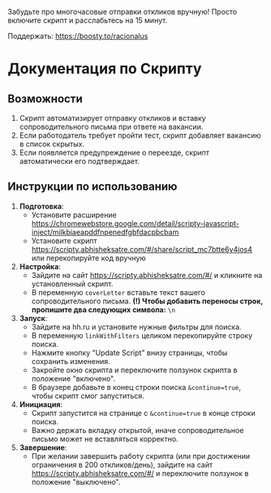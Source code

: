 Забудьте про многочасовые отправки откликов вручную! Просто включите скрипт и расслабьтесь на 15 минут.


Поддержать: https://boosty.to/racionalus

# Документация по Скрипту 

## Возможности

1. Скрипт автоматизирует отправку откликов и вставку сопроводительного письма при ответе на вакансии.
2. Если работодатель требует пройти тест, скрипт добавляет вакансию в список скрытых.
3. Если появляется предупреждение о переезде, скрипт автоматически его подтверждает.

## Инструкции по использованию

1. **Подготовка**: 
    - Установите расширение https://chromewebstore.google.com/detail/scripty-javascript-inject/milkbiaeapddfnpenedfgbfdacpbcbam 
    - Установите скрипт https://scripty.abhisheksatre.com/#/share/script_mc7btte6y4jos4 или перекопируйте код вручную
2. **Настройка**:
    - Зайдите на сайт https://scripty.abhisheksatre.com/#/ и кликните на установленный скрипт.
    - В переменную `coverLetter` вставьте текст вашего сопроводительного письма. **(!) Чтобы добавить переносы строк, пропишите два следующих символа:** ``\n``
3. **Запуск**:
    - Зайдите на hh.ru и установите нужные фильтры для поиска.
    - В переменную `linkWithFilters` целиком перекопируйте строку поиска.
    - Нажмите кнопку "Update Script" внизу страницы, чтобы сохранить изменения.
    - Закройте окно скрипта и переключите ползунок скрипта в положение "включено".
    - В браузере добавьте в конец строки поиска `&continue=true`, чтобы скрипт смог запуститься.
4. **Инициация**:
    - Скрипт запустится на странице с `&continue=true` в конце строки поиска.
    - Важно держать вкладку открытой, иначе сопроводительное письмо может не вставляться корректно.
5. **Завершение**:
    - При желании завершить работу скрипта (или при достижении ограничения в 200 откликов/день), зайдите на сайт https://scripty.abhisheksatre.com/#/ и переключите ползунок в положение "выключено".
